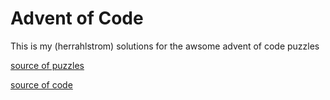 # Advent of Code

This is my (herrahlstrom) solutions for the awsome advent of code puzzles

[source of puzzles](https://adventofcode.co)

[source of code](https://github.com/herrahlstrom/adventofcode)
